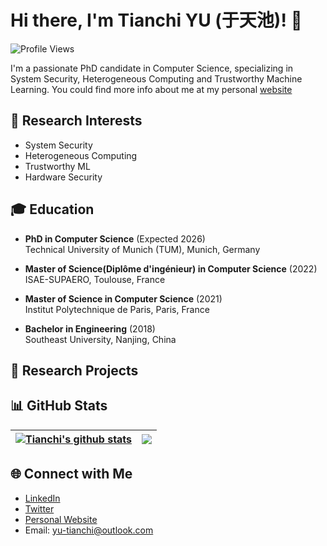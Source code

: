 # Hi there, I'm Tianchi YU (于天池)! 👋

![Profile Views](https://komarev.com/ghpvc/?username=lialittis&color=blue)

I'm a passionate PhD candidate in Computer Science, specializing in System Security, Heterogeneous Computing and Trustworthy Machine Learning. You could find more info about me at my personal [website](https://www.tianchiyu.me)

## 🔬 Research Interests

- System Security
- Heterogeneous Computing
- Trustworthy ML
- Hardware Security

<!--
## 🔧 Skills

- **Languages:** C/C++, Python, OCAML
- **Frameworks:** React, Node.js, Express.js, Django
- **Databases:** MongoDB, MySQL, PostgreSQL
- **Tools:** Git, Docker, VS Code, Jupyter Notebook
-->

## 🎓 Education

- **PhD in Computer Science** (Expected 2026)  
  Technical University of Munich (TUM), Munich, Germany

- **Master of Science(Diplôme d'ingénieur) in Computer Science** (2022)  
  ISAE-SUPAERO, Toulouse, France

- **Master of Science in Computer Science** (2021)  
  Institut Polytechnique de Paris, Paris, France
  
- **Bachelor in Engineering** (2018)  
  Southeast University, Nanjing, China

## 💼 Research Projects

## 📊 GitHub Stats
<!--
![GitHub Stats](https://github-readme-stats.vercel.app/api?username=lialittis&show_icons=true&theme=dark)
-->

| <a href="https://github.com/lialittis"><img align="center" src="https://github-readme-stats-sigma-five.vercel.app/api?username=lialittis&count_private=true&show_icons=true&theme=gruvbox&include_all_commits=true&hide_border=true" alt="Tianchi's github stats" /></a> | <a href="https://github.com/lialittis"><img align="center" src="https://github-readme-stats.vercel.app/api/top-langs/?username=lialittis&hide=javascript,html,jupyter%20notebook,emacs%20lisp,makefile&layout=compact&theme=gruvbox&hide_border=true" /></a> |
| ------------- | ------------- |


## 🌐 Connect with Me

- [LinkedIn](https://www.linkedin.com/in/tianchi-yu)
- [Twitter](https://twitter.com/yu_tianchi)
- [Personal Website](https://tianchiyu.me)
- Email: yu-tianchi@outlook.com

<!--
## 📝 Recent Publications

- [Advanced Techniques for Text Generation](https://doi.org/xxxx)

## 📝 Recent Blog Posts

- [5 Tips for Writing Clean and Maintainable Code](https://dev.to/johndoe/5-tips-for-writing-clean-and-maintainable-code)
- [Introduction to Neural Networks: A Beginner's Guide](https://medium.com/johndoe/introduction-to-neural-networks-a-beginners-guide)
-->

<!--
**lialittis/lialittis** is a ✨ _special_ ✨ repository because its `README.md` (this file) appears on your GitHub profile.

Here are some ideas to get you started:

- 🔭 I’m currently working on ...
- 🌱 I’m currently learning ...
- 👯 I’m looking to collaborate on ...
- 🤔 I’m looking for help with ...
- 💬 Ask me about ...
- 📫 How to reach me: ...
- 😄 Pronouns: ...
- ⚡ Fun fact: ...
-->
